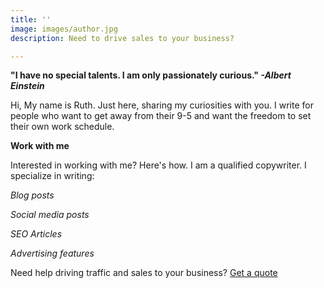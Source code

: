 ```yaml
---
title: ''
image: images/author.jpg
description: Need to drive sales to your business?

---
```

**"I have no special talents. I am only passionately curious." _-Albert Einstein_**

Hi, My name is Ruth. Just here, sharing my curiosities with you. I write for people who want to get away from their 9-5 and want the freedom to set their own work schedule.

**Work with me**

Interested in working with me? Here's how. I am a qualified copywriter. I specialize in writing:

_Blog posts_

_Social media posts_

_SEO Articles_

_Advertising features_

Need help driving traffic and sales to your business? [Get a quote](https://www.ruthchernous.com/contact/ "Contact")